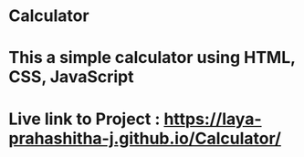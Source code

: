 # Calculator
# This a simple calculator using HTML, CSS, JavaScript
# Live link to Project : https://laya-prahashitha-j.github.io/Calculator/
